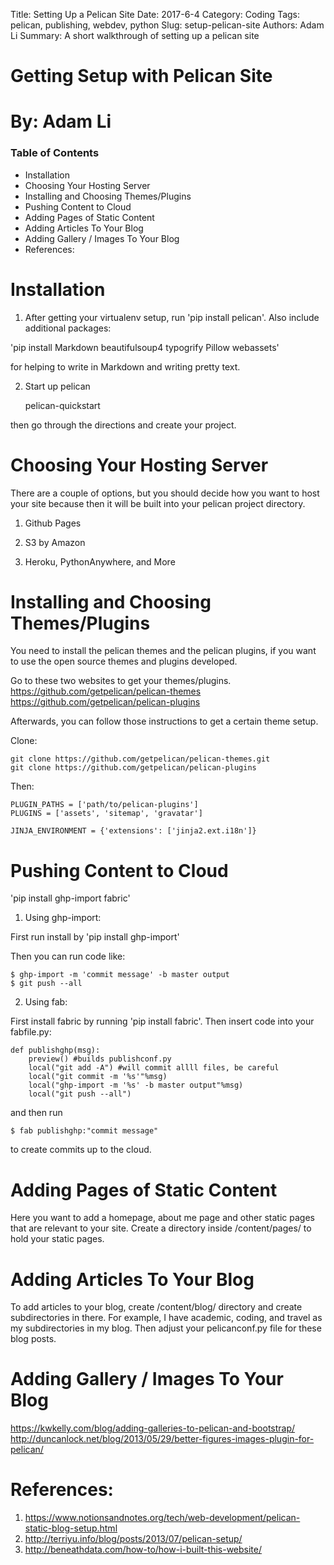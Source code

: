 Title: Setting Up a Pelican Site
Date: 2017-6-4
Category: Coding
Tags: pelican, publishing, webdev, python
Slug: setup-pelican-site
Authors: Adam Li
Summary: A short walkthrough of setting up a pelican site

# Getting Setup with Pelican Site
# By: Adam Li
### Table of Contents
<!-- MarkdownTOC -->

- Installation
- Choosing Your Hosting Server
- Installing and Choosing Themes/Plugins
- Pushing Content to Cloud
- Adding Pages of Static Content
- Adding Articles To Your Blog
- Adding Gallery / Images To Your Blog
- References:

<!-- /MarkdownTOC -->

# Installation
1. After getting your virtualenv setup, run 'pip install pelican'. Also include additional packages:

'pip install Markdown beautifulsoup4 typogrify Pillow webassets'

for helping to write in Markdown and writing pretty text.

2. Start up pelican

    pelican-quickstart

then go through the directions and create your project.

# Choosing Your Hosting Server
There are a couple of options, but you should decide how you want to host your site because then it will be built into your pelican project directory.

1. Github Pages

2. S3 by Amazon

3. Heroku, PythonAnywhere, and More

# Installing and Choosing Themes/Plugins
You need to install the pelican themes and the pelican plugins, if you want to use the open source themes and plugins developed.

Go to these two websites to get your themes/plugins.
https://github.com/getpelican/pelican-themes
https://github.com/getpelican/pelican-plugins

Afterwards, you can follow those instructions to get a certain theme setup. 

Clone:

	git clone https://github.com/getpelican/pelican-themes.git
	git clone https://github.com/getpelican/pelican-plugins

Then:

	PLUGIN_PATHS = ['path/to/pelican-plugins']
	PLUGINS = ['assets', 'sitemap', 'gravatar']

	JINJA_ENVIRONMENT = {'extensions': ['jinja2.ext.i18n']}


# Pushing Content to Cloud
'pip install ghp-import fabric'

1. Using ghp-import:

First run install by 'pip install ghp-import'

Then you can run code like:

    $ ghp-import -m 'commit message' -b master output
    $ git push --all

2. Using fab:

First install fabric by running 'pip install fabric'. Then insert code into your fabfile.py:

    def publishghp(msg):
        preview() #builds publishconf.py
        local("git add -A") #will commit allll files, be careful
        local("git commit -m '%s'"%msg)
        local("ghp-import -m '%s' -b master output"%msg)
        local("git push --all")

and then run 
    
    $ fab publishghp:"commit message"

to create commits up to the cloud.

# Adding Pages of Static Content
Here you want to add a homepage, about me page and other static pages that are relevant to your site. Create a directory inside /content/pages/ to hold your static pages.

# Adding Articles To Your Blog
To add articles to your blog, create /content/blog/ directory and create subdirectories in there. For example, I have academic, coding, and travel as my subdirectories in my blog. Then adjust your pelicanconf.py file for these blog posts.

# Adding Gallery / Images To Your Blog
https://kwkelly.com/blog/adding-galleries-to-pelican-and-bootstrap/
http://duncanlock.net/blog/2013/05/29/better-figures-images-plugin-for-pelican/

# References:
1. https://www.notionsandnotes.org/tech/web-development/pelican-static-blog-setup.html
2. http://terriyu.info/blog/posts/2013/07/pelican-setup/
3. http://beneathdata.com/how-to/how-i-built-this-website/
